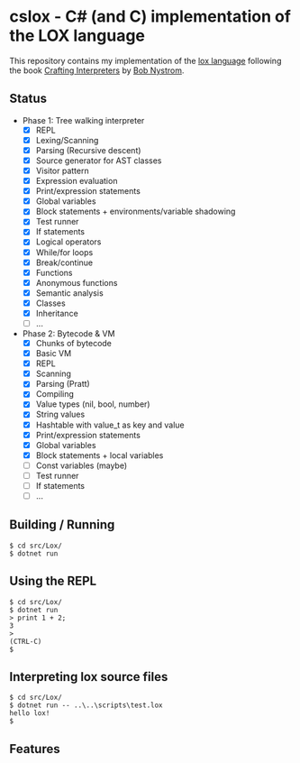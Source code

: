 # cslox - C# (and C) implementation of the LOX language

This repository contains my implementation of the [lox language] following the book [Crafting Interpreters] by [Bob Nystrom].

[Crafting Interpreters]: https://craftinginterpreters.com
[lox language]: https://craftinginterpreters.com/the-lox-language.html
[Bob Nystrom]: https://github.com/munificent


## Status

- Phase 1: Tree walking interpreter
    - [x] REPL
    - [x] Lexing/Scanning
    - [x] Parsing (Recursive descent)
    - [x] Source generator for AST classes
    - [x] Visitor pattern
    - [x] Expression evaluation
    - [x] Print/expression statements
    - [x] Global variables
    - [x] Block statements + environments/variable shadowing
    - [x] Test runner
    - [x] If statements
    - [x] Logical operators
    - [x] While/for loops
    - [x] Break/continue
    - [x] Functions
    - [x] Anonymous functions
    - [x] Semantic analysis
    - [x] Classes
    - [x] Inheritance
    - [ ] ...
- Phase 2: Bytecode & VM
    - [x] Chunks of bytecode
    - [x] Basic VM
    - [x] REPL
    - [x] Scanning
    - [x] Parsing (Pratt)
    - [x] Compiling
    - [x] Value types (nil, bool, number)
    - [x] String values
    - [x] Hashtable with value_t as key and value
    - [x] Print/expression statements
    - [x] Global variables
    - [x] Block statements + local variables
    - [ ] Const variables (maybe)
    - [ ] Test runner
    - [ ] If statements
    - [ ] ...

## Building / Running

```
$ cd src/Lox/
$ dotnet run
```

## Using the REPL

```
$ cd src/Lox/
$ dotnet run
> print 1 + 2;
3
>
(CTRL-C)
$
```

## Interpreting lox source files

```
$ cd src/Lox/
$ dotnet run -- ..\..\scripts\test.lox
hello lox!
$
```

## Features

